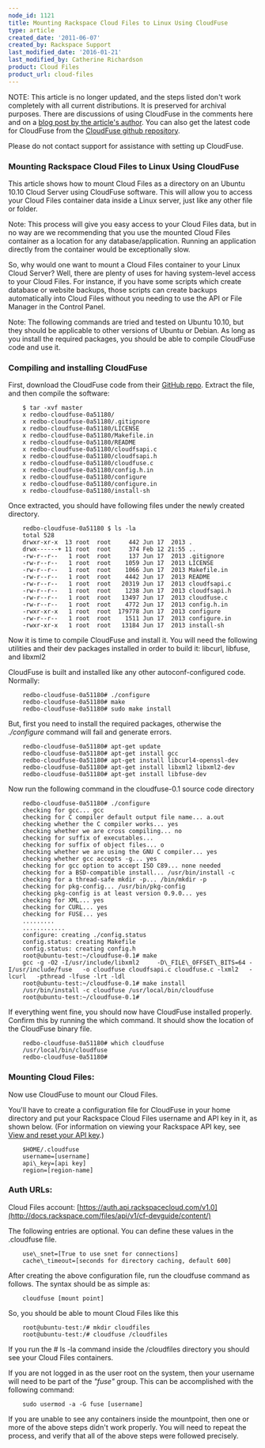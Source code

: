 ```yaml
---
node_id: 1121
title: Mounting Rackspace Cloud Files to Linux Using CloudFuse
type: article
created_date: '2011-06-07'
created_by: Rackspace Support
last_modified_date: '2016-01-21'
last_modified_by: Catherine Richardson
product: Cloud Files
product_url: cloud-files
---
```


NOTE: This article is no longer updated, and the steps listed don't work completely with all current distributions. It is preserved for archival purposes. There are discussions of using CloudFuse in the comments here and on a [blog post by the article's author](http://sandeepsidhu.wordpress.com/2011/03/07/mounting-cloud-files-using-cloudfuse-into-ubuntu-10-10-v2/). You can also get the latest code for CloudFuse from the [CloudFuse github repository](https://github.com/redbo/cloudfuse).

Please do not contact support for assistance with setting up CloudFuse.



### Mounting Rackspace Cloud Files to Linux Using CloudFuse

This article shows how to mount Cloud Files as a directory on an Ubuntu 10.10 Cloud Server using CloudFuse software. This will allow you to access your Cloud Files container data inside a Linux server, just like any other file or folder.

Note: This process will give you easy access to your Cloud Files data, but in no way are we recommending that you use the mounted Cloud Files container as a location for any database/application. Running an application directly from the container would be exceptionally slow.

So, why would one want to mount a Cloud Files container to your Linux Cloud Server? Well, there are plenty of uses for having system-level access to your Cloud Files. For instance, if you have some scripts which create database or website backups, those scripts can create backups automatically into Cloud Files without you needing to use the API or File Manager in the Control Panel.

Note: The following commands are tried and tested on Ubuntu 10.10, but they should be applicable to other versions of Ubuntu or Debian. As long as you install the required packages, you should be able to compile CloudFuse code and use it.

### Compiling and installing CloudFuse

First, download the CloudFuse code from their [GitHub repo](http://github.com/redbo/cloudfuse/tarball/master). Extract the file, and then compile the software:

        $ tar -xvf master
        x redbo-cloudfuse-0a51180/
        x redbo-cloudfuse-0a51180/.gitignore
        x redbo-cloudfuse-0a51180/LICENSE
        x redbo-cloudfuse-0a51180/Makefile.in
        x redbo-cloudfuse-0a51180/README
        x redbo-cloudfuse-0a51180/cloudfsapi.c
        x redbo-cloudfuse-0a51180/cloudfsapi.h
        x redbo-cloudfuse-0a51180/cloudfuse.c
        x redbo-cloudfuse-0a51180/config.h.in
        x redbo-cloudfuse-0a51180/configure
        x redbo-cloudfuse-0a51180/configure.in
        x redbo-cloudfuse-0a51180/install-sh

Once extracted, you should have following files under the newly created directory.

        redbo-cloudfuse-0a51180 $ ls -la
        total 528
        drwxr-xr-x  13 root  root     442 Jun 17  2013 .
        drwx------+ 11 root  root     374 Feb 12 21:55 ..
        -rw-r--r--   1 root  root     137 Jun 17  2013 .gitignore
        -rw-r--r--   1 root  root    1059 Jun 17  2013 LICENSE
        -rw-r--r--   1 root  root    1066 Jun 17  2013 Makefile.in
        -rw-r--r--   1 root  root    4442 Jun 17  2013 README
        -rw-r--r--   1 root  root   20319 Jun 17  2013 cloudfsapi.c
        -rw-r--r--   1 root  root    1238 Jun 17  2013 cloudfsapi.h
        -rw-r--r--   1 root  root   13497 Jun 17  2013 cloudfuse.c
        -rw-r--r--   1 root  root    4772 Jun 17  2013 config.h.in
        -rwxr-xr-x   1 root  root  179778 Jun 17  2013 configure
        -rw-r--r--   1 root  root    1511 Jun 17  2013 configure.in
        -rwxr-xr-x   1 root  root   13184 Jun 17  2013 install-sh

Now it is time to compile CloudFuse and install it. You will need the following utilities and their dev packages installed in order to build it: libcurl, libfuse, and libxml2

CloudFuse is built and installed like any other autoconf-configured code. Normally:

        redbo-cloudfuse-0a51180# ./configure
        redbo-cloudfuse-0a51180# make
        redbo-cloudfuse-0a51180# sudo make install

But, first you need to install the required packages, otherwise the _./configure_ command will fail and generate errors.

        redbo-cloudfuse-0a51180# apt-get update
        redbo-cloudfuse-0a51180# apt-get install gcc
        redbo-cloudfuse-0a51180# apt-get install libcurl4-openssl-dev
        redbo-cloudfuse-0a51180# apt-get install libxml2 libxml2-dev
        redbo-cloudfuse-0a51180# apt-get install libfuse-dev

Now run the following command in the cloudfuse-0.1 source code directory

        redbo-cloudfuse-0a51180# ./configure
        checking for gcc... gcc
        checking for C compiler default output file name... a.out
        checking whether the C compiler works... yes
        checking whether we are cross compiling... no
        checking for suffix of executables...
        checking for suffix of object files... o
        checking whether we are using the GNU C compiler... yes
        checking whether gcc accepts -g... yes
        checking for gcc option to accept ISO C89... none needed
        checking for a BSD-compatible install... /usr/bin/install -c
        checking for a thread-safe mkdir -p... /bin/mkdir -p
        checking for pkg-config... /usr/bin/pkg-config
        checking pkg-config is at least version 0.9.0... yes
        checking for XML... yes
        checking for CURL... yes
        checking for FUSE... yes
        .........
        ............
        configure: creating ./config.status
        config.status: creating Makefile
        config.status: creating config.h
        root@ubuntu-test:~/cloudfuse-0.1# make
        gcc -g -O2 -I/usr/include/libxml2     -D\_FILE\_OFFSET\_BITS=64 -I/usr/include/fuse   -o cloudfuse cloudfsapi.c cloudfuse.c -lxml2   -lcurl   -pthread -lfuse -lrt -ldl
        root@ubuntu-test:~/cloudfuse-0.1# make install
        /usr/bin/install -c cloudfuse /usr/local/bin/cloudfuse
        root@ubuntu-test:~/cloudfuse-0.1#

If everything went fine, you should now have CloudFuse installed properly. Confirm this by running the which command. It should show the location of the CloudFuse binary file.

        redbo-cloudfuse-0a51180# which cloudfuse
        /usr/local/bin/cloudfuse
        redbo-cloudfuse-0a51180#

### Mounting Cloud Files:

Now use CloudFuse to mount our Cloud Files.

You'll have to create a configuration file for CloudFuse in your home directory and put your Rackspace Cloud Files username and API key in it, as shown below. (For information on viewing your Rackspace API key, see [View and reset your API key](/how-to/view-and-reset-your-api-key).)

        $HOME/.cloudfuse
        username=[username]
        api\_key=[api key]
        region=[region-name]

### Auth URLs:

Cloud Files account: [https://auth.api.rackspacecloud.com/v1.0](http://docs.rackspace.com/files/api/v1/cf-devguide/content/)

The following entries are optional. You can define these values in the .cloudfuse file.

        use\_snet=[True to use snet for connections]
        cache\_timeout=[seconds for directory caching, default 600]

After creating the above configuration file, run the cloudfuse command as follows. The syntax should be as simple as:

        cloudfuse [mount point]

So, you should be able to mount Cloud Files like this

        root@ubuntu-test:/# mkdir cloudfiles
        root@ubuntu-test:/# cloudfuse /cloudfiles

If you run the # ls -la command inside the /cloudfiles directory you should see your Cloud Files containers.

If you are not logged in as the user root on the system, then your username will need to be part of the _"fuse"_ group. This can be accomplished with the following command:

        sudo usermod -a -G fuse [username]

If you are unable to see any containers inside the mountpoint, then one or more of the above steps didn't work properly. You will need to repeat the process, and verify that all of the above steps were followed precisely.
